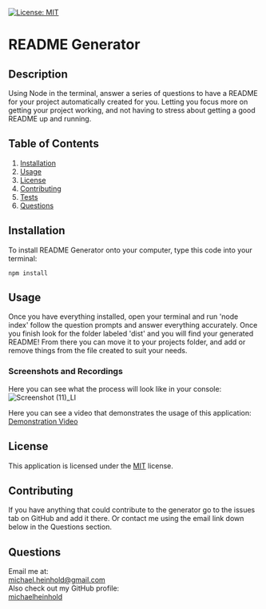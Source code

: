 
  [![License: MIT](https://img.shields.io/badge/License-MIT-yellow.svg)](https://opensource.org/licenses/MIT)
  # README Generator
  ## Description
  Using Node in the terminal, answer a series of questions to have a README for your project automatically created for you. Letting you focus more on getting your project working, and not having to stress about getting a good README up and running.
  ## Table of Contents
  1. [Installation](#installation)
  2. [Usage](#usage)
  3. [License](#license)
  4. [Contributing](#contributing)
  5. [Tests](#tests)
  6. [Questions](#questions)

  ## Installation
  To install README Generator onto your computer, type this code into your terminal:
  ```
  npm install
  ```

  ## Usage
  Once you have everything installed, open your terminal and run 'node index' follow the question prompts and answer everything accurately. Once you finish look for the folder labeled 'dist' and you will find your generated README! From there you can move it to your projects folder, and add or remove things from the file created to suit your needs.
  
  ### Screenshots and Recordings
  Here you can see what the process will look like in your console:
  ![Screenshot (11)_LI](https://user-images.githubusercontent.com/86388353/133896079-3ac2668f-4107-4e5e-91b5-5925728e5bb3.jpg)
  
  Here you can see a video that demonstrates the usage of this application:
  [Demonstration Video](https://drive.google.com/file/d/1mGbAjo3iH4QmNGzAqoGNOQ3Duf2sNlZ0/view)
  
  ## License
  This application is licensed under the [MIT](https://spdx.org/licenses/MIT.html) license.
  
  ## Contributing
  If you have anything that could contribute to the generator go to the issues tab on GitHub and add it there. Or contact me using the email link down below in the Questions section.

  ## Questions
  Email me at: \
  [michael.heinhold@gmail.com](michael.heinhold@gmail.com)\
  Also check out my GitHub profile:\
  [michaelheinhold](https://github.com/michaelheinhold)
